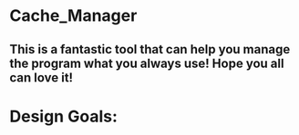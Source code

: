 # Cache_Manager
## This is a fantastic tool that can help you manage the program what you always use! Hope you all can love it!

# Design Goals:
